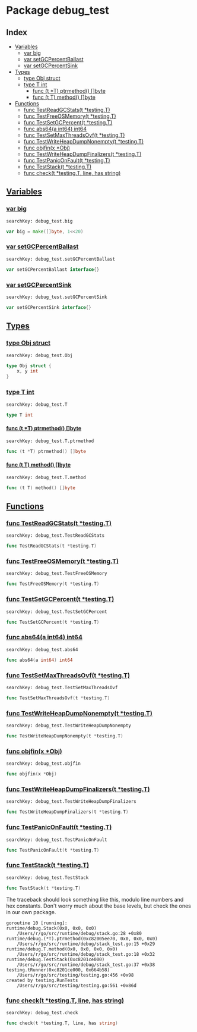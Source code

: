 # Package debug_test

## Index

* [Variables](#var)
    * [var big](#big)
    * [var setGCPercentBallast](#setGCPercentBallast)
    * [var setGCPercentSink](#setGCPercentSink)
* [Types](#type)
    * [type Obj struct](#Obj)
    * [type T int](#T)
        * [func (t *T) ptrmethod() []byte](#T.ptrmethod)
        * [func (t T) method() []byte](#T.method)
* [Functions](#func)
    * [func TestReadGCStats(t *testing.T)](#TestReadGCStats)
    * [func TestFreeOSMemory(t *testing.T)](#TestFreeOSMemory)
    * [func TestSetGCPercent(t *testing.T)](#TestSetGCPercent)
    * [func abs64(a int64) int64](#abs64)
    * [func TestSetMaxThreadsOvf(t *testing.T)](#TestSetMaxThreadsOvf)
    * [func TestWriteHeapDumpNonempty(t *testing.T)](#TestWriteHeapDumpNonempty)
    * [func objfin(x *Obj)](#objfin)
    * [func TestWriteHeapDumpFinalizers(t *testing.T)](#TestWriteHeapDumpFinalizers)
    * [func TestPanicOnFault(t *testing.T)](#TestPanicOnFault)
    * [func TestStack(t *testing.T)](#TestStack)
    * [func check(t *testing.T, line, has string)](#check)


## <a id="var" href="#var">Variables</a>

### <a id="big" href="#big">var big</a>

```
searchKey: debug_test.big
```

```Go
var big = make([]byte, 1<<20)
```

### <a id="setGCPercentBallast" href="#setGCPercentBallast">var setGCPercentBallast</a>

```
searchKey: debug_test.setGCPercentBallast
```

```Go
var setGCPercentBallast interface{}
```

### <a id="setGCPercentSink" href="#setGCPercentSink">var setGCPercentSink</a>

```
searchKey: debug_test.setGCPercentSink
```

```Go
var setGCPercentSink interface{}
```

## <a id="type" href="#type">Types</a>

### <a id="Obj" href="#Obj">type Obj struct</a>

```
searchKey: debug_test.Obj
```

```Go
type Obj struct {
	x, y int
}
```

### <a id="T" href="#T">type T int</a>

```
searchKey: debug_test.T
```

```Go
type T int
```

#### <a id="T.ptrmethod" href="#T.ptrmethod">func (t *T) ptrmethod() []byte</a>

```
searchKey: debug_test.T.ptrmethod
```

```Go
func (t *T) ptrmethod() []byte
```

#### <a id="T.method" href="#T.method">func (t T) method() []byte</a>

```
searchKey: debug_test.T.method
```

```Go
func (t T) method() []byte
```

## <a id="func" href="#func">Functions</a>

### <a id="TestReadGCStats" href="#TestReadGCStats">func TestReadGCStats(t *testing.T)</a>

```
searchKey: debug_test.TestReadGCStats
```

```Go
func TestReadGCStats(t *testing.T)
```

### <a id="TestFreeOSMemory" href="#TestFreeOSMemory">func TestFreeOSMemory(t *testing.T)</a>

```
searchKey: debug_test.TestFreeOSMemory
```

```Go
func TestFreeOSMemory(t *testing.T)
```

### <a id="TestSetGCPercent" href="#TestSetGCPercent">func TestSetGCPercent(t *testing.T)</a>

```
searchKey: debug_test.TestSetGCPercent
```

```Go
func TestSetGCPercent(t *testing.T)
```

### <a id="abs64" href="#abs64">func abs64(a int64) int64</a>

```
searchKey: debug_test.abs64
```

```Go
func abs64(a int64) int64
```

### <a id="TestSetMaxThreadsOvf" href="#TestSetMaxThreadsOvf">func TestSetMaxThreadsOvf(t *testing.T)</a>

```
searchKey: debug_test.TestSetMaxThreadsOvf
```

```Go
func TestSetMaxThreadsOvf(t *testing.T)
```

### <a id="TestWriteHeapDumpNonempty" href="#TestWriteHeapDumpNonempty">func TestWriteHeapDumpNonempty(t *testing.T)</a>

```
searchKey: debug_test.TestWriteHeapDumpNonempty
```

```Go
func TestWriteHeapDumpNonempty(t *testing.T)
```

### <a id="objfin" href="#objfin">func objfin(x *Obj)</a>

```
searchKey: debug_test.objfin
```

```Go
func objfin(x *Obj)
```

### <a id="TestWriteHeapDumpFinalizers" href="#TestWriteHeapDumpFinalizers">func TestWriteHeapDumpFinalizers(t *testing.T)</a>

```
searchKey: debug_test.TestWriteHeapDumpFinalizers
```

```Go
func TestWriteHeapDumpFinalizers(t *testing.T)
```

### <a id="TestPanicOnFault" href="#TestPanicOnFault">func TestPanicOnFault(t *testing.T)</a>

```
searchKey: debug_test.TestPanicOnFault
```

```Go
func TestPanicOnFault(t *testing.T)
```

### <a id="TestStack" href="#TestStack">func TestStack(t *testing.T)</a>

```
searchKey: debug_test.TestStack
```

```Go
func TestStack(t *testing.T)
```

The traceback should look something like this, modulo line numbers and hex constants. Don't worry much about the base levels, but check the ones in our own package. 

```
goroutine 10 [running]:
runtime/debug.Stack(0x0, 0x0, 0x0)
	/Users/r/go/src/runtime/debug/stack.go:28 +0x80
runtime/debug.(*T).ptrmethod(0xc82005ee70, 0x0, 0x0, 0x0)
	/Users/r/go/src/runtime/debug/stack_test.go:15 +0x29
runtime/debug.T.method(0x0, 0x0, 0x0, 0x0)
	/Users/r/go/src/runtime/debug/stack_test.go:18 +0x32
runtime/debug.TestStack(0xc8201ce000)
	/Users/r/go/src/runtime/debug/stack_test.go:37 +0x38
testing.tRunner(0xc8201ce000, 0x664b58)
	/Users/r/go/src/testing/testing.go:456 +0x98
created by testing.RunTests
	/Users/r/go/src/testing/testing.go:561 +0x86d

```
### <a id="check" href="#check">func check(t *testing.T, line, has string)</a>

```
searchKey: debug_test.check
```

```Go
func check(t *testing.T, line, has string)
```

